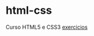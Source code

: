 # html-css
 Curso HTML5 e CSS3
<a href="https://github.com/ErikFerreira1/html-css/tree/main/exercicios">exercicios</a>
